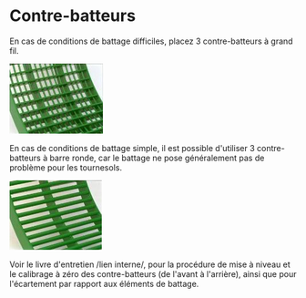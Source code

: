 # Contre-batteurs
En cas de conditions de battage difficiles, placez 3 contre-batteurs à grand fil.

![images/img7.jpg](images/img7.jpg)

En cas de conditions de battage simple, il est possible d'utiliser 3 contre-batteurs à barre ronde, car le battage ne pose généralement pas de problème pour les tournesols.

![images/img8.jpg](images/img8.jpg)

Voir le livre d'entretien /lien interne/, pour la procédure de mise à niveau et le calibrage à zéro des contre-batteurs (de l'avant à l'arrière), ainsi que pour l'écartement par rapport aux éléments de battage.